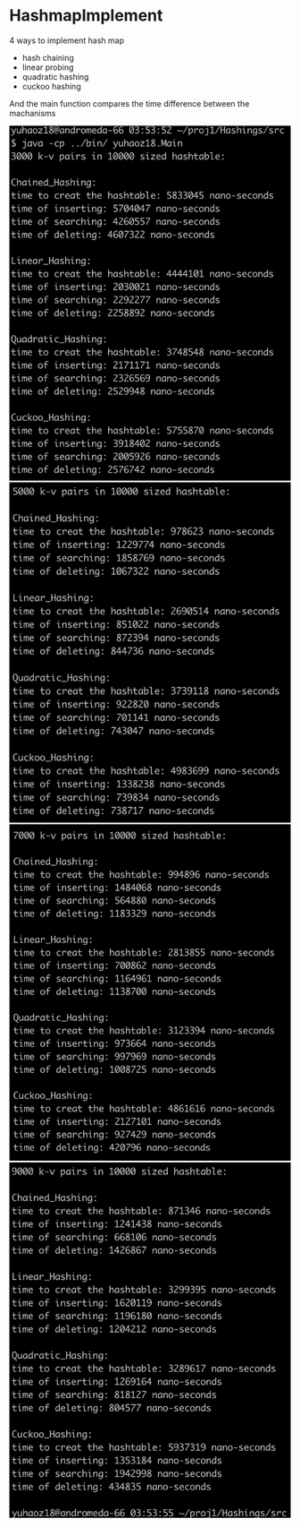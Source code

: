 # HashmapImplement
4 ways to implement hash map

- hash chaining
- linear probing
- quadratic hashing
- cuckoo hashing

And the main function compares the time difference between the machanisms

![](https://github.com/ZacharyZYH/HashmapImplement/blob/master/images/result1.png)
![](https://github.com/ZacharyZYH/HashmapImplement/blob/master/images/result2.png)
![](https://github.com/ZacharyZYH/HashmapImplement/blob/master/images/result3.png)
![](https://github.com/ZacharyZYH/HashmapImplement/blob/master/images/result4.png)
